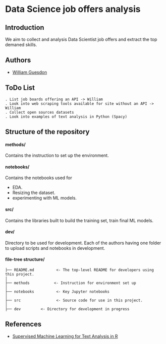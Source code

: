 # Data Science job offers analysis

## Introduction

We aim to collect and analysis Data Scientist job offers and extract the top demaned skills. 

## Authors

* [William Guesdon](https://github.com/wguesdon)

## ToDo List

```
. List job boards offering an API -> William
. Look into web scraping tools available for site without an API -> William
. Collect open sources datasets
. Look into examples of text analysis in Python (Spacy)
```

## Structure of the repository

#### methods/
Contains the instruction to set up the environment.

#### notebooks/
Contains the notebooks used for 
* EDA.
* Resizing the dataset.
* experimenting with ML models.

#### src/
Contains the libraries built to  build the training set, train final ML models.

#### dev/
Directory to be used for development. Each of the authors having one folder to upload scripts and notebooks in development.

#### file-tree structure/

```
├── README.md          <- The top-level README for developers using this project.
│
├── methods           <- Instruction for environment set up
│
├── notebooks          <- Key Jupyter notebooks 
│
├── src                <- Source code for use in this project.
│
├── dev         <- Directory for development in progress
```

## References

* [Supervised Machine Learning for Text Analysis in R](https://smltar.com/)
